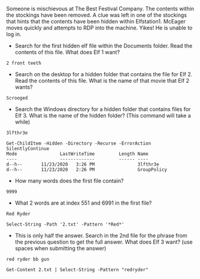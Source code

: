 Someone is mischievous at The Best Festival Company. The contents within the stockings have been removed. A clue was left in one of the stockings that hints that the contents have been hidden within Elfstation1. McEager moves quickly and attempts to RDP into the machine. Yikes! He is unable to log in.

- Search for the first hidden elf file within the Documents folder. Read the contents of this file. What does Elf 1 want?
```
2 front teeth
```
- Search on the desktop for a hidden folder that contains the file for Elf 2. Read the contents of this file. What is the name of that movie that Elf 2 wants?
```
Scrooged
```
- Search the Windows directory for a hidden folder that contains files for Elf 3. What is the name of the hidden folder? (This command will take a while)
```
3lfthr3e
```
```
Get-ChildItem -Hidden -Directory -Recurse -ErrorAction SilentlyContinue
Mode                LastWriteTime         Length Name
----                -------------         ------ ----
d--h--       11/23/2020   3:26 PM                3lfthr3e
d--h--       11/23/2020   2:26 PM                GroupPolicy

```
- How many words does the first file contain?
```
9999
```
- What 2 words are at index 551 and 6991 in the first file?
```
Red Ryder
```
```
Select-String -Path '2.txt' -Pattern '*Red*'
```
- This is only half the answer. Search in the 2nd file for the phrase from the previous question to get the full answer. What does Elf 3 want? (use spaces when submitting the answer)
```
red ryder bb gun
```
```
Get-Content 2.txt | Select-String -Pattern "redryder"
```
